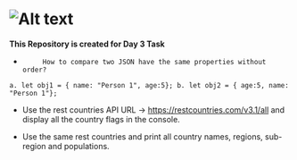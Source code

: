 # ![Alt text](https://miro.medium.com/v2/resize:fit:720/format:webp/1*-JdXoCEA_G0mS6gpHvRR4Q.png)

**This Repository is created for Day 3 Task**

+          How to compare two JSON have the same properties without order?
`a. let obj1 = { name: "Person 1", age:5};
b. let obj2 = { age:5, name: "Person 1"};`

+ Use the rest countries API URL -> https://restcountries.com/v3.1/all and display all the country
flags in the console.

+ Use the same rest countries and print all country names, regions, sub-region and populations.